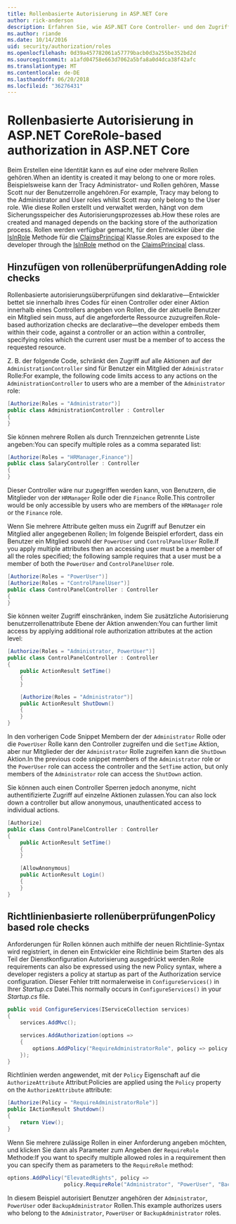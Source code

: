 ```yaml
---
title: Rollenbasierte Autorisierung in ASP.NET Core
author: rick-anderson
description: Erfahren Sie, wie ASP.NET Core Controller- und den Zugriff einschränken, indem Sie die Rollen zum Autorisieren Attribut übergeben.
ms.author: riande
ms.date: 10/14/2016
uid: security/authorization/roles
ms.openlocfilehash: 0d39a457782061a57779bacb0d3a255be352bd2d
ms.sourcegitcommit: a1afd04758e663d7062a5bfa8a0d4dca38f42afc
ms.translationtype: MT
ms.contentlocale: de-DE
ms.lasthandoff: 06/20/2018
ms.locfileid: "36276431"
---
```

# <a name="role-based-authorization-in-aspnet-core"></a><span data-ttu-id="16ad9-103">Rollenbasierte Autorisierung in ASP.NET Core</span><span class="sxs-lookup"><span data-stu-id="16ad9-103">Role-based authorization in ASP.NET Core</span></span>

<a name="security-authorization-role-based"></a>

<span data-ttu-id="16ad9-104">Beim Erstellen eine Identität kann es auf eine oder mehrere Rollen gehören.</span><span class="sxs-lookup"><span data-stu-id="16ad9-104">When an identity is created it may belong to one or more roles.</span></span> <span data-ttu-id="16ad9-105">Beispielsweise kann der Tracy Administrator- und Rollen gehören, Masse Scott nur der Benutzerrolle angehören.</span><span class="sxs-lookup"><span data-stu-id="16ad9-105">For example, Tracy may belong to the Administrator and User roles whilst Scott may only belong to the User role.</span></span> <span data-ttu-id="16ad9-106">Wie diese Rollen erstellt und verwaltet werden, hängt von dem Sicherungsspeicher des Autorisierungsprozesses ab.</span><span class="sxs-lookup"><span data-stu-id="16ad9-106">How these roles are created and managed depends on the backing store of the authorization process.</span></span> <span data-ttu-id="16ad9-107">Rollen werden verfügbar gemacht, für den Entwickler über die [IsInRole](/dotnet/api/system.security.principal.genericprincipal.isinrole) Methode für die [ClaimsPrincipal](/dotnet/api/system.security.claims.claimsprincipal) Klasse.</span><span class="sxs-lookup"><span data-stu-id="16ad9-107">Roles are exposed to the developer through the [IsInRole](/dotnet/api/system.security.principal.genericprincipal.isinrole) method on the [ClaimsPrincipal](/dotnet/api/system.security.claims.claimsprincipal) class.</span></span>

## <a name="adding-role-checks"></a><span data-ttu-id="16ad9-108">Hinzufügen von rollenüberprüfungen</span><span class="sxs-lookup"><span data-stu-id="16ad9-108">Adding role checks</span></span>

<span data-ttu-id="16ad9-109">Rollenbasierte autorisierungsüberprüfungen sind deklarative&mdash;Entwickler bettet sie innerhalb ihres Codes für einen Controller oder einer Aktion innerhalb eines Controllers angeben von Rollen, die der aktuelle Benutzer ein Mitglied sein muss, auf die angeforderte Ressource zuzugreifen.</span><span class="sxs-lookup"><span data-stu-id="16ad9-109">Role-based authorization checks are declarative&mdash;the developer embeds them within their code, against a controller or an action within a controller, specifying roles which the current user must be a member of to access the requested resource.</span></span>

<span data-ttu-id="16ad9-110">Z. B. der folgende Code, schränkt den Zugriff auf alle Aktionen auf der `AdministrationController` sind für Benutzer ein Mitglied der `Administrator` Rolle:</span><span class="sxs-lookup"><span data-stu-id="16ad9-110">For example, the following code limits access to any actions on the `AdministrationController` to users who are a member of the `Administrator` role:</span></span>

```csharp
[Authorize(Roles = "Administrator")]
public class AdministrationController : Controller
{
}
```

<span data-ttu-id="16ad9-111">Sie können mehrere Rollen als durch Trennzeichen getrennte Liste angeben:</span><span class="sxs-lookup"><span data-stu-id="16ad9-111">You can specify multiple roles as a comma separated list:</span></span>

```csharp
[Authorize(Roles = "HRManager,Finance")]
public class SalaryController : Controller
{
}
```

<span data-ttu-id="16ad9-112">Dieser Controller wäre nur zugegriffen werden kann, von Benutzern, die Mitglieder von der `HRManager` Rolle oder die `Finance` Rolle.</span><span class="sxs-lookup"><span data-stu-id="16ad9-112">This controller would be only accessible by users who are members of the `HRManager` role or the `Finance` role.</span></span>

<span data-ttu-id="16ad9-113">Wenn Sie mehrere Attribute gelten muss ein Zugriff auf Benutzer ein Mitglied aller angegebenen Rollen; Im folgende Beispiel erfordert, dass ein Benutzer ein Mitglied sowohl der `PowerUser` und `ControlPanelUser` Rolle.</span><span class="sxs-lookup"><span data-stu-id="16ad9-113">If you apply multiple attributes then an accessing user must be a member of all the roles specified; the following sample requires that a user must be a member of both the `PowerUser` and `ControlPanelUser` role.</span></span>

```csharp
[Authorize(Roles = "PowerUser")]
[Authorize(Roles = "ControlPanelUser")]
public class ControlPanelController : Controller
{
}
```

<span data-ttu-id="16ad9-114">Sie können weiter Zugriff einschränken, indem Sie zusätzliche Autorisierung benutzerrollenattribute Ebene der Aktion anwenden:</span><span class="sxs-lookup"><span data-stu-id="16ad9-114">You can further limit access by applying additional role authorization attributes at the action level:</span></span>

```csharp
[Authorize(Roles = "Administrator, PowerUser")]
public class ControlPanelController : Controller
{
    public ActionResult SetTime()
    {
    }

    [Authorize(Roles = "Administrator")]
    public ActionResult ShutDown()
    {
    }
}
```

<span data-ttu-id="16ad9-115">In den vorherigen Code Snippet Membern der der `Administrator` Rolle oder die `PowerUser` Rolle kann den Controller zugreifen und die `SetTime` Aktion, aber nur Mitglieder der der `Administrator` Rolle zugreifen kann die `ShutDown` Aktion.</span><span class="sxs-lookup"><span data-stu-id="16ad9-115">In the previous code snippet members of the `Administrator` role or the `PowerUser` role can access the controller and the `SetTime` action, but only members of the `Administrator` role can access the `ShutDown` action.</span></span>

<span data-ttu-id="16ad9-116">Sie können auch einen Controller Sperren jedoch anonyme, nicht authentifizierte Zugriff auf einzelne Aktionen zulassen.</span><span class="sxs-lookup"><span data-stu-id="16ad9-116">You can also lock down a controller but allow anonymous, unauthenticated access to individual actions.</span></span>

```csharp
[Authorize]
public class ControlPanelController : Controller
{
    public ActionResult SetTime()
    {
    }

    [AllowAnonymous]
    public ActionResult Login()
    {
    }
}
```

<a name="security-authorization-role-policy"></a>

## <a name="policy-based-role-checks"></a><span data-ttu-id="16ad9-117">Richtlinienbasierte rollenüberprüfungen</span><span class="sxs-lookup"><span data-stu-id="16ad9-117">Policy based role checks</span></span>

<span data-ttu-id="16ad9-118">Anforderungen für Rollen können auch mithilfe der neuen Richtlinie-Syntax wird registriert, in denen ein Entwickler eine Richtlinie beim Starten des als Teil der Dienstkonfiguration Autorisierung ausgedrückt werden.</span><span class="sxs-lookup"><span data-stu-id="16ad9-118">Role requirements can also be expressed using the new Policy syntax, where a developer registers a policy at startup as part of the Authorization service configuration.</span></span> <span data-ttu-id="16ad9-119">Dieser Fehler tritt normalerweise in `ConfigureServices()` in Ihrer *Startup.cs* Datei.</span><span class="sxs-lookup"><span data-stu-id="16ad9-119">This normally occurs in `ConfigureServices()` in your *Startup.cs* file.</span></span>

```csharp
public void ConfigureServices(IServiceCollection services)
{
    services.AddMvc();

    services.AddAuthorization(options =>
    {
        options.AddPolicy("RequireAdministratorRole", policy => policy.RequireRole("Administrator"));
    });
}
```

<span data-ttu-id="16ad9-120">Richtlinien werden angewendet, mit der `Policy` Eigenschaft auf die `AuthorizeAttribute` Attribut:</span><span class="sxs-lookup"><span data-stu-id="16ad9-120">Policies are applied using the `Policy` property on the `AuthorizeAttribute` attribute:</span></span>

```csharp
[Authorize(Policy = "RequireAdministratorRole")]
public IActionResult Shutdown()
{
    return View();
}
```

<span data-ttu-id="16ad9-121">Wenn Sie mehrere zulässige Rollen in einer Anforderung angeben möchten, und klicken Sie dann als Parameter zum Angeben der `RequireRole` Methode:</span><span class="sxs-lookup"><span data-stu-id="16ad9-121">If you want to specify multiple allowed roles in a requirement then you can specify them as parameters to the `RequireRole` method:</span></span>

```csharp
options.AddPolicy("ElevatedRights", policy =>
                  policy.RequireRole("Administrator", "PowerUser", "BackupAdministrator"));
```

<span data-ttu-id="16ad9-122">In diesem Beispiel autorisiert Benutzer angehören der `Administrator`, `PowerUser` oder `BackupAdministrator` Rollen.</span><span class="sxs-lookup"><span data-stu-id="16ad9-122">This example authorizes users who belong to the `Administrator`, `PowerUser` or `BackupAdministrator` roles.</span></span>
